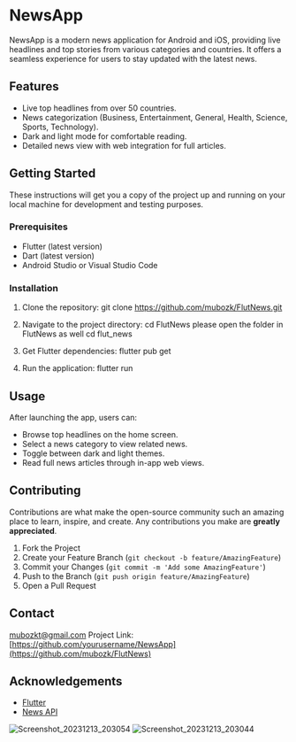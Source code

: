# NewsApp

NewsApp is a modern news application for Android and iOS, providing live headlines and top stories from various categories and countries. It offers a seamless experience for users to stay updated with the latest news.

## Features

- Live top headlines from over 50 countries.
- News categorization (Business, Entertainment, General, Health, Science, Sports, Technology).
- Dark and light mode for comfortable reading.
- Detailed news view with web integration for full articles.

## Getting Started

These instructions will get you a copy of the project up and running on your local machine for development and testing purposes.

### Prerequisites

- Flutter (latest version)
- Dart (latest version)
- Android Studio or Visual Studio Code

### Installation

1. Clone the repository:
git clone https://github.com/mubozk/FlutNews.git

2. Navigate to the project directory:
cd FlutNews
please open the folder in FlutNews as well
cd flut_news

3. Get Flutter dependencies:
flutter pub get


4. Run the application:
flutter run


## Usage

After launching the app, users can:

- Browse top headlines on the home screen.
- Select a news category to view related news.
- Toggle between dark and light themes.
- Read full news articles through in-app web views.

## Contributing

Contributions are what make the open-source community such an amazing place to learn, inspire, and create. Any contributions you make are **greatly appreciated**.

1. Fork the Project
2. Create your Feature Branch (`git checkout -b feature/AmazingFeature`)
3. Commit your Changes (`git commit -m 'Add some AmazingFeature'`)
4. Push to the Branch (`git push origin feature/AmazingFeature`)
5. Open a Pull Request


## Contact

mubozkt@gmail.com
Project Link: [https://github.com/yourusername/NewsApp](https://github.com/mubozk/FlutNews)

## Acknowledgements

- [Flutter](https://flutter.dev/)
- [News API](https://newsapi.org/)


![Screenshot_20231213_203054](https://github.com/mubozk/FlutNews/assets/62714901/054cfeeb-19ec-48cb-a51a-2f9a65a98fc7) ![Screenshot_20231213_203044](https://github.com/mubozk/FlutNews/assets/62714901/8666840c-b5a4-45be-ab3c-13dc82c5ea2d)
